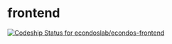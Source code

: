 # frontend
[ ![Codeship Status for econdoslab/econdos-frontend](https://codeship.com/projects/c42168a0-074c-0134-04fe-2a7932f3ad25/status?branch=master)](https://codeship.com/projects/154865)

